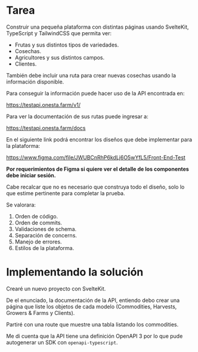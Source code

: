 # Tarea
Construir una pequeña plataforma con distintas páginas usando SvelteKit, TypeScript y TailwindCSS que permita ver:

- Frutas y sus distintos tipos de variedades.
- Cosechas.
- Agricultores y sus distintos campos.
- Clientes.

También debe incluir una ruta para crear nuevas cosechas usando la información disponible.

Para conseguir la información puede hacer uso de la API encontrada en:

https://testapi.onesta.farm/v1/

Para ver la documentación de sus rutas puede ingresar a:

https://testapi.onesta.farm/docs

En el siguiente link podrá encontrar los diseños que debe implementar para la plataforma:

https://www.figma.com/file/JWUBCnRhP6kdLj6O5wYfL5/Front-End-Test

**Por requerimientos de Figma si quiere ver el detalle de los componentes debe iniciar sesión.**

Cabe recalcar que no es necesario que construya todo el diseño, solo lo que estime pertinente para completar la prueba.

Se valorara:

1. Orden de código.
2. Orden de commits.
3. Validaciones de schema.
4. Separación de concerns.
5. Manejo de errores.
6. Estilos de la plataforma.


# Implementando la solución

Crearé un nuevo proyecto con SvelteKit.

De el enunciado, la documentación de la API, entiendo debo crear una página que liste los objetos de cada modelo (Commodities, Harvests, Growers & Farms y Clients).

Partiré con una route que muestre una tabla listando los commodities.

Me di cuenta que la API tiene una definición OpenAPI 3 por lo que pude autogenerar un SDK con `openapi-typescript`.
